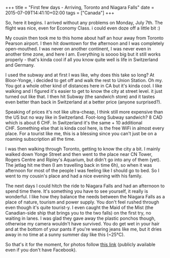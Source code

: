 +++
title = "First few days - Arriving, Toronto and Niagara Falls"
date = 2015-07-09T14:41:10+02:00
tags = ["Canada"]
+++

So, here it begins. I arrived without any problems on Monday, July 7th. The flight was nice, even for Economy Class. i could even doze off a little bit :)

My cousin then took me to this home about half an hour away from Toronto Pearson airport. I then hit downtown for the afternoon and I was completely open-mouthed. I was never on another continent, I was never even in another time zone, and here I am. Everything is soooo big but it still works properly - that's kinda cool if all you know quite well is life in Switzerland and Germany.

I used the subway and at first I was like, why does this take so long? At Bloor-Yonge, i decided to get off and walk the rest to Union Station. Oh my. You got a whole other kind of distances here in CA but it's kinda cool. I like walking and I figured it's easier to get to know the city at street level. it just turned out like that. I then hit Subway (the sandwich store) and it tastes even better than back in Switzerland at a better price (anyone surprised?).

Speaking of prices it's not like ultra-cheap, I think still more expensive than the US but no way like in Switzerland. Foot-long Subway sandwich? 8 CAD which is about 6 CHF. In Switzerland it's the same + 10 additional CHF. Something else that is kinda cool here, is the free WiFi in almost every place. For a tourist like me, this is a blessing since you can't just be on a roaming subscription all the time.

I was then walking through Toronto, getting to know the city a bit. I mainly walked down Yonge Street and then went to the place near CN Tower, Rogers Centre and Ripley's Aquarium, but didn't go into any of them (yet). The jetlag hit me then (I am travelling back in time 6h), so when it was afternoon for most of the people I was feeling like I should go to bed. So I went to my cousin's place and had a nice evening with his family.

The next days I could hitch the ride to Niagara Falls and had an afternoon to spend time there. It's something you have to see yourself, it really is wonderful. I like how they balance the needs between the Niagara Falls as a place of nature, tourism and power supply. You don't feel rushed through even though it's quite tourist-y. I even caught the Maid of the Mist (the Canadian-side ship that brings you to the two falls) on the first try, no waiting in lanes. I was glad they gave away the plastic ponchos though, otherwise my camera wouldn't have survived. You do get wet in your hair and at the bottom of your pants if you're wearing jeans like me, but it dries away in no time at a sunny summer day like this (~25°C).

So that's it for the moment, for photos follow [this link](https://www.facebook.com/media/set/?set=a.10206373325424370.1073741825.1004749140&type=3) (publicly available even if you don't have Facebook).